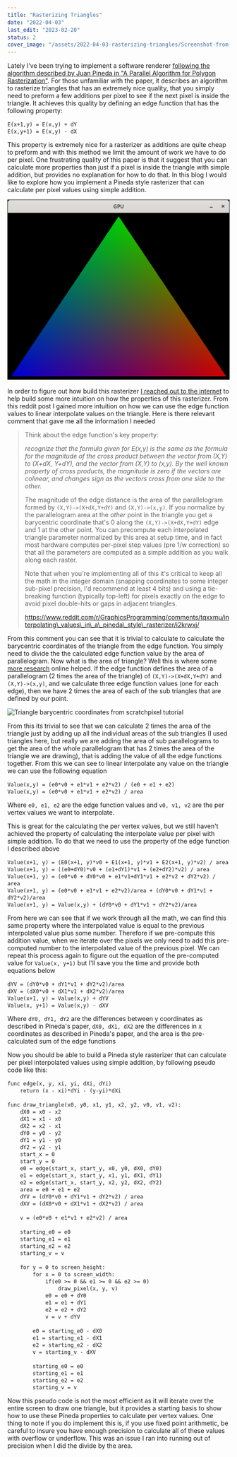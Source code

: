 ```yaml
---
title: "Rasterizing Triangles"
date: "2022-04-03"
last_edit: "2023-02-20"
status: 2
cover_image: "/assets/2022-04-03-rasterizing-triangles/Screenshot-from-2022-04-03-13-43-13.png"
---
```


Lately I've been trying to implement a software renderer [following the algorithm described by Juan Pineda in "A Parallel Algorithm for Polygon Rasterization"](https://www.cs.drexel.edu/~david/Classes/Papers/comp175-06-pineda.pdf). For those unfamiliar with the paper, it describes an algorithm to rasterize triangles that has an extremely nice quality, that you simply need to preform a few additions per pixel to see if the next pixel is inside the triangle. It achieves this quality by defining an edge function that has the following property:

```
E(x+1,y) = E(x,y) + dY
E(x,y+1) = E(x,y) - dX
```

This property is extremely nice for a rasterizer as additions are quite cheap to preform and with this method we limit the amount of work we have to do per pixel. One frustrating quality of this paper is that it suggest that you can calculate more properties than just if a pixel is inside the triangle with simple addition, but provides no explanation for how to do that. In this blog I would like to explore how you implement a Pineda style rasterizer that can calculate per pixel values using simple addition.

![Triangle rasterized using code in this post](/assets/2022-04-03-rasterizing-triangles/Screenshot-from-2022-04-03-13-43-13.png)

In order to figure out how build this rasterizer [I reached out to the internet](https://www.reddit.com/r/GraphicsProgramming/comments/tqxxmu/interpolating_values_in_a_pineda_style_rasterizer/) to help build some more intuition on how the properties of this rasterizer. From this reddit post I gained more intuition on how we can use the edge function values to linear interpolate values on the triangle. Here is there relevant comment that gave me all the information I needed

> Think about the edge function's key property:
> 
> _recognize that the formula given for E(x,y) is the same as the formula for the magnitude of the cross product between the vector from (X,Y) to (X+dX, Y+dY), and the vector from (X,Y) to (x,y). By the well known property of cross products, the magnitude is zero if the vectors are colinear, and changes sign as the vectors cross from one side to the other._
> 
> The magnitude of the edge distance is the area of the parallelogram formed by `(X,Y)->(X+dX,Y+dY)` and `(X,Y)->(x,y)`. If you normalize by the parallelogram area at the _other_ point in the triangle you get a barycentric coordinate that's 0 along the `(X,Y)->(X+dX,Y+dY)` edge and 1 at the other point. You can precompute each interpolated triangle parameter normalized by this area at setup time, and in fact most hardware computes per-pixel step values (pre 1/w correction) so that all the parameters are computed as a simple addition as you walk along each raster.
> 
> Note that when you're implementing all of this it's critical to keep all the math in the integer domain (snapping coordinates to some integer sub-pixel precision, I'd recommend at least 4 bits) and using a tie-breaking function (typically top-left) for pixels exactly on the edge to avoid pixel double-hits or gaps in adjacent triangles.
> 
> https://www.reddit.com/r/GraphicsProgramming/comments/tqxxmu/interpolating\_values\_in\_a\_pineda\_style\_rasterizer/i2krwxj/

From this comment you can see that it is trivial to calculate to calculate the barycentric coordinates of the triangle from the edge function. You simply need to divide the the calculated edge function value by the area of parallelogram. Now what is the area of triangle? Well this is where some [more research](https://www.scratchapixel.com/lessons/3d-basic-rendering/ray-tracing-rendering-a-triangle/barycentric-coordinates) online helped. If the edge function defines the area of a parallelogram (2 times the area of the triangle) of `(X,Y)->(X+dX,Y+dY)` and `(X,Y)->(x,y)`, and we calculate three edge function values (one for each edge), then we have 2 times the area of each of the sub triangles that are defined by our point.

![Triangle barycentric coordinates from scratchpixel tutorial](https://www.scratchapixel.com/images/ray-triangle/barycentric.png?)

From this its trivial to see that we can calculate 2 times the area of the triangle just by adding up all the individual areas of the sub triangles (I used triangles here, but really we are adding the area of sub parallelograms to get the area of the whole parallelogram that has 2 times the area of the triangle we are drawing), that is adding the value of all the edge functions together. From this we can see to linear interpolate any value on the triangle we can use the following equation

```
Value(x,y) = (e0*v0 + e1*v1 + e2*v2) / (e0 + e1 + e2)
Value(x,y) = (e0*v0 + e1*v1 + e2*v2) / area
```

Where `e0, e1, e2` are the edge function values and `v0, v1, v2` are the per vertex values we want to interpolate.

This is great for the calculating the per vertex values, but we still haven't achieved the property of calculating the interpolate value per pixel with simple addition. To do that we need to use the property of the edge function I described above

```
Value(x+1, y) = (E0(x+1, y)*v0 + E1(x+1, y)*v1 + E2(x+1, y)*v2) / area
Value(x+1, y) = ((e0+dY0)*v0 + (e1+dY1)*v1 + (e2+dY2)*v2) / area
Value(x+1, y) = (e0*v0 + dY0*v0 + e1*v1+dY1*v1 + e2*v2 + dY2*v2) / area
Value(x+1, y) = (e0*v0 + e1*v1 + e2*v2)/area + (dY0*v0 + dY1*v1 + dY2*v2)/area
Value(x+1, y) = Value(x,y) + (dY0*v0 + dY1*v1 + dY2*v2)/area
```

From here we can see that if we work through all the math, we can find this same property where the interpolated value is equal to the previous interpolated value plus some number. Therefore if we pre-compute this addition value, when we iterate over the pixels we only need to add this pre-computed number to the interpolated value of the previous pixel. We can repeat this process again to figure out the equation of the pre-computed value for `Value(x, y+1)` but I'll save you the time and provide both equations below

```
dYV = (dY0*v0 + dY1*v1 + dY2*v2)/area
dXV = (dX0*v0 + dX1*v1 + dX2*v2)/area
Value(x+1, y) = Value(x,y) + dYV
Value(x, y+1) = Value(x,y) - dXV
```

Where `dY0, dY1, dY2` are the differences between y coordinates as described in Pineda's paper, `dX0, dX1, dX2` are the differences in x coordinates as described in Pineda's paper, and the area is the pre-calculated sum of the edge functions

Now you should be able to build a Pineda style rasterizer that can calculate per pixel interpolated values using simple addition, by following pseudo code like this:

```
func edge(x, y, xi, yi, dXi, dYi)
    return (x - xi)*dYi - (y-yi)*dXi

func draw_triangle(x0, y0, x1, y1, x2, y2, v0, v1, v2):
    dX0 = x0 - x2
    dX1 = x1 - x0
    dX2 = x2 - x1
    dY0 = y0 - y2
    dY1 = y1 - y0
    dY2 = y2 - y1
    start_x = 0
    start_y = 0
    e0 = edge(start_x, start_y, x0, y0, dX0, dY0)
    e1 = edge(start_x, start_y, x1, y1, dX1, dY1)
    e2 = edge(start_x, start_y, x2, y2, dX2, dY2)
    area = e0 + e1 + e2
    dYV = (dY0*v0 + dY1*v1 + dY2*v2) / area
    dXV = (dX0*v0 + dX1*v1 + dX2*v2) / area

    v = (e0*v0 + e1*v1 + e2*v2) / area

    starting_e0 = e0
    starting_e1 = e1
    starting_e2 = e2
    starting_v = v

    for y = 0 to screen_height:
        for x = 0 to screen_width:
            if(e0 >= 0 && e1 >= 0 && e2 >= 0)
                draw_pixel(x, y, v)
            e0 = e0 + dY0
            e1 = e1 + dY1
            e2 = e2 + dY2
            v = v + dYV

        e0 = starting_e0 - dX0
        e1 = starting_e1 - dX1
        e2 = starting_e2 - dX2
        v = starting_v - dXV

        starting_e0 = e0
        starting_e1 = e1
        starting_e2 = e2
        starting_v = v
```

Now this pseudo code is not the most efficient as it will iterate over the entire screen to draw one triangle, but it provides a starting basis to show how to use these Pineda properties to calculate per vertex values. One thing to note if you do implement this is, if you use fixed point arithmetic, be careful to insure you have enough precision to calculate all of these values with overflow or underflow. This was an issue I ran into running out of precision when I did the divide by the area.
